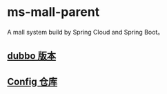 # ms-mall-parent
A mall system build by Spring Cloud and Spring Boot。

## [dubbo 版本](https://github.com/icoreman/mall)

## [Config 仓库](https://github.com/icoreman/spring-cloud-mall-config)